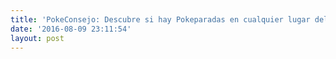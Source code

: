 ```yaml
---
title: 'PokeConsejo: Descubre si hay Pokeparadas en cualquier lugar del mundo'
date: '2016-08-09 23:11:54'
layout: post
---
```


